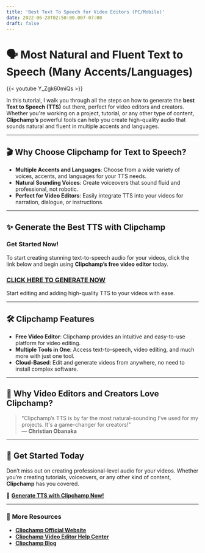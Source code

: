 ```yaml
---
title: 'Best Text To Speech for Video Editors (PC/Mobile)'
date: 2022-06-28T02:50:00.007-07:00
draft: false
---
```

 
# 🗣️ **Most Natural and Fluent Text to Speech (Many Accents/Languages)**

{{< youtube Y_Zgk60miQs >}}

In this tutorial, I walk you through all the steps on how to generate the **best Text to Speech (TTS)** out there, perfect for video editors and creators. Whether you're working on a project, tutorial, or any other type of content, **Clipchamp’s** powerful tools can help you create high-quality audio that sounds natural and fluent in multiple accents and languages.

---

## 🎬 **Why Choose Clipchamp for Text to Speech?**

- **Multiple Accents and Languages**: Choose from a wide variety of voices, accents, and languages for your TTS needs.
- **Natural Sounding Voices**: Create voiceovers that sound fluid and professional, not robotic.
- **Perfect for Video Editors**: Easily integrate TTS into your videos for narration, dialogue, or instructions.

---

## ✨ **Generate the Best TTS with Clipchamp**

### **Get Started Now!**
To start creating stunning text-to-speech audio for your videos, click the link below and begin using **Clipchamp’s free video editor** today.

###  [**CLICK HERE TO GENERATE NOW**](http://www.clipchamp.com)   
Start editing and adding high-quality TTS to your videos with ease.

---

## 🛠️ **Clipchamp Features**

- **Free Video Editor**: Clipchamp provides an intuitive and easy-to-use platform for video editing.
- **Multiple Tools in One**: Access text-to-speech, video editing, and much more with just one tool.
- **Cloud-Based**: Edit and generate videos from anywhere, no need to install complex software.

---

## 💬 **Why Video Editors and Creators Love Clipchamp?**

> "Clipchamp’s TTS is by far the most natural-sounding I’ve used for my projects. It's a game-changer for creators!"  
> — **Christian Obanaka**

---

## 🚀 **Get Started Today**

Don’t miss out on creating professional-level audio for your videos. Whether you’re creating tutorials, voiceovers, or any other kind of content, **Clipchamp** has you covered.

🔗 [**Generate TTS with Clipchamp Now!**](http://www.clipchamp.com)

---

### 📣 **More Resources**
- [**Clipchamp Official Website**](http://www.clipchamp.com)
- [**Clipchamp Video Editor Help Center**](https://support.clipchamp.com)
- [**Clipchamp Blog**](https://www.clipchamp.com/en/blog/)

